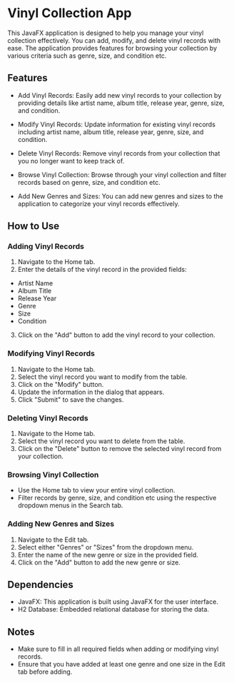 # Vinyl Collection App

This JavaFX application is designed to help you manage your vinyl collection effectively. You can add, modify, and delete vinyl records with ease. The application provides features for browsing your collection by various criteria such as genre, size, and condition etc.

## Features
- Add Vinyl Records: Easily add new vinyl records to your collection by providing details like artist name, album title, release year, genre, size, and condition.

- Modify Vinyl Records: Update information for existing vinyl records including artist name, album title, release year, genre, size, and condition.

- Delete Vinyl Records: Remove vinyl records from your collection that you no longer want to keep track of.

- Browse Vinyl Collection: Browse through your vinyl collection and filter records based on genre, size, and condition etc.

- Add New Genres and Sizes: You can add new genres and sizes to the application to categorize your vinyl records effectively.

## How to Use
### Adding Vinyl Records
1. Navigate to the Home tab.
2. Enter the details of the vinyl record in the provided fields:
  - Artist Name
  - Album Title
  - Release Year
  - Genre
  - Size
  - Condition
3. Click on the "Add" button to add the vinyl record to your collection.
### Modifying Vinyl Records
1. Navigate to the Home tab.
2. Select the vinyl record you want to modify from the table.
3. Click on the "Modify" button.
4. Update the information in the dialog that appears.
5. Click "Submit" to save the changes.
### Deleting Vinyl Records
1. Navigate to the Home tab.
2. Select the vinyl record you want to delete from the table.
3. Click on the "Delete" button to remove the selected vinyl record from your collection.
### Browsing Vinyl Collection
- Use the Home tab to view your entire vinyl collection.
- Filter records by genre, size, and condition etc using the respective dropdown menus in the Search tab.
### Adding New Genres and Sizes
1. Navigate to the Edit tab.
2. Select either "Genres" or "Sizes" from the dropdown menu.
3. Enter the name of the new genre or size in the provided field.
4. Click on the "Add" button to add the new genre or size.

## Dependencies
- JavaFX: This application is built using JavaFX for the user interface.
- H2 Database: Embedded relational database for storing the data.
## Notes
- Make sure to fill in all required fields when adding or modifying vinyl records.
- Ensure that you have added at least one genre and one size in the Edit tab before adding.
